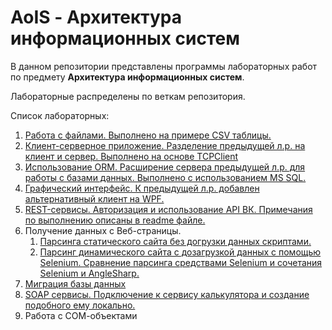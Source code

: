 ﻿# AoIS - Архитектура информационных систем
В данном репозитории представлены программы лабораторных работ по предмету **Архитектура информационных систем**.

Лабораторные распределены по веткам репозитория.

Список лабораторных:

 1. [Работа с файлами. Выполнено на примере CSV таблицы.](https://github.com/elecshen/AoIS/tree/Lb1)
 2. [Клиент-серверное приложение. Разделение предыдущей л.р. на клиент и сервер. Выполнено на основе TCPClient](https://github.com/elecshen/AoIS/tree/Lb2)
 3. [Использование ORM. Расширение сервера предыдущей л.р. для работы с базами данных. Выполнено с использованием MS SQL.](https://github.com/elecshen/AoIS/tree/Lb3)
 4. [Графический интерфейс. К предыдущей л.р. добавлен альтернативный клиент на WPF.](https://github.com/elecshen/AoIS/tree/Lb4)
 5. [REST-сервисы. Авторизация и использование API ВК. Примечания по выполнению описаны в readme файле.](https://github.com/elecshen/AoIS/tree/Lb5)
 6. Получение данных с Веб-страницы.
     1. [Парсинга статического сайта без догрузки данных скриптами.](https://github.com/elecshen/AoIS/tree/Lb6)
     2. [Парсинг динамического сайта с дозагрузкой данных с помощью Selenium. Сравнение парсинга средствами Selenium и сочетания Selenium и AngleSharp.](https://github.com/elecshen/AoIS/tree/Lb6_Selenium)
 7. [Миграция базы данных](https://github.com/elecshen/AoIS/tree/Lb7)
 8. [SOAP сервисы. Подключение к сервису калькулятора и создание подобного ему локально.](https://github.com/elecshen/AoIS/tree/Lb8)
 9. Работа с СОМ-объектами

